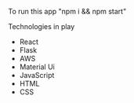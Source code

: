 To run this app "npm i && npm start"


Technologies in play
* React 
* Flask
* AWS
* Material Ui
* JavaScript
* HTML
* CSS

